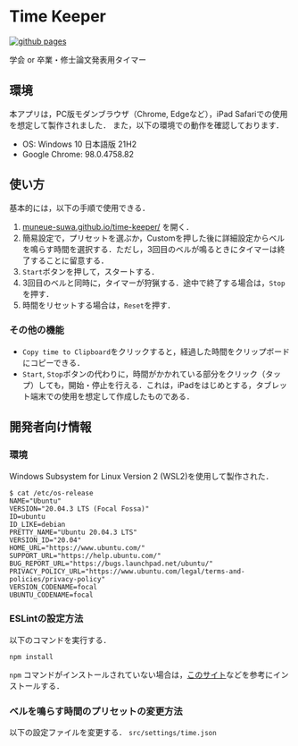 # Time Keeper

[![github pages](https://github.com/muneue-suwa/time-keeper/actions/workflows/gh-pages.yml/badge.svg)](https://github.com/muneue-suwa/time-keeper/actions/workflows/gh-pages.yml)

学会 or 卒業・修士論文発表用タイマー

## 環境

本アプリは，PC版モダンブラウザ（Chrome, Edgeなど），iPad Safariでの使用を想定して製作されました．
また，以下の環境での動作を確認しております．

- OS: Windows 10 日本語版 21H2
- Google Chrome: 98.0.4758.82

## 使い方

基本的には，以下の手順で使用できる．

1. [muneue-suwa.github.io/time-keeper/](https://muneue-suwa.github.io/time-keeper/) を開く．
2. 簡易設定で，プリセットを選ぶか，Customを押した後に詳細設定からベルを鳴らす時間を選択する．ただし，3回目のベルが鳴るときにタイマーは終了することに留意する．
3. `Start`ボタンを押して，スタートする．
4. 3回目のベルと同時に，タイマーが狩猟する．途中で終了する場合は，`Stop`を押す．
5. 時間をリセットする場合は，`Reset`を押す．

### その他の機能

- `Copy time to Clipboard`をクリックすると，経過した時間をクリップボードにコピーできる．
- `Start`, `Stop`ボタンの代わりに，時間がかかれている部分をクリック（タップ）しても，開始・停止を行える．これは，iPadをはじめとする，タブレット端末での使用を想定して作成したものである．

## 開発者向け情報

### 環境

Windows Subsystem for Linux Version 2 (WSL2)を使用して製作された．

```bash:os-release
$ cat /etc/os-release
NAME="Ubuntu"
VERSION="20.04.3 LTS (Focal Fossa)"
ID=ubuntu
ID_LIKE=debian
PRETTY_NAME="Ubuntu 20.04.3 LTS"
VERSION_ID="20.04"
HOME_URL="https://www.ubuntu.com/"
SUPPORT_URL="https://help.ubuntu.com/"
BUG_REPORT_URL="https://bugs.launchpad.net/ubuntu/"
PRIVACY_POLICY_URL="https://www.ubuntu.com/legal/terms-and-policies/privacy-policy"
VERSION_CODENAME=focal
UBUNTU_CODENAME=focal
```

### ESLintの設定方法

以下のコマンドを実行する．

```bash:npm-install
npm install
```

`npm` コマンドがインストールされていない場合は，[このサイト](https://github.com/nodesource/distributions/blob/master/README.md)などを参考にインストールする．

### ベルを鳴らす時間のプリセットの変更方法

以下の設定ファイルを変更する． `src/settings/time.json`

